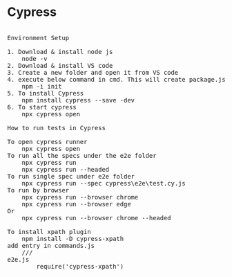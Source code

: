 # Cypress
<pre> 
Environment Setup<br>
1. Download & install node js 
    node -v
2. Download & install VS code
3. Create a new folder and open it from VS code
4. execute below command in cmd. This will create package.json file
    npm -i init
5. To install Cypress 
    npm install cypress --save -dev
6. To start cypress
    npx cypress open 

How to run tests in Cypress<br>
To open cypress runner
    npx cypress open 
To run all the specs under the e2e folder
    npx cypress run
    npx cypress run --headed
To run single spec under e2e folder
    npx cypress run --spec cypress\e2e\test.cy.js 
To run by browser 
    npx cypress run --browser chrome
    npx cypress run --browser edge
Or 
    npx cypress run --browser chrome --headed
    
To install xpath plugin 
    npm install -D cypress-xpath
add entry in commands.js 
    /// <referance types="cypress-xpath" />
e2e.js
        require('cypress-xpath')


